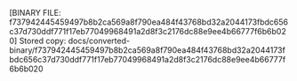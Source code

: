 [BINARY FILE: f737942445459497b8b2ca569a8f790ea484f43768bd32a2044173fbdc656c37d730ddf771f17eb77049968491a2d8f3c2176dc88e9ee4b66777f6b6b020]
Stored copy: docs/converted-binary/f737942445459497b8b2ca569a8f790ea484f43768bd32a2044173fbdc656c37d730ddf771f17eb77049968491a2d8f3c2176dc88e9ee4b66777f6b6b020
